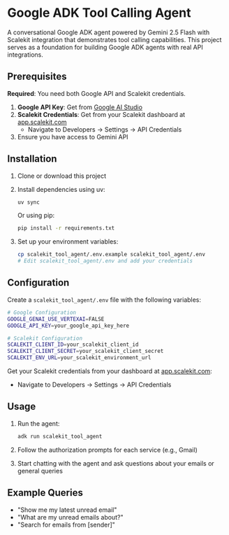 # Google ADK Tool Calling Agent

A conversational Google ADK agent powered by Gemini 2.5 Flash with Scalekit integration that demonstrates tool calling capabilities.
This project serves as a foundation for building Google ADK agents with real API integrations.



## Prerequisites

**Required**: You need both Google API and Scalekit credentials.

1. **Google API Key**: Get from [Google AI Studio](https://aistudio.google.com/apikey)
2. **Scalekit Credentials**: Get from your Scalekit dashboard at [app.scalekit.com](https://app.scalekit.com)
   - Navigate to Developers → Settings → API Credentials
3. Ensure you have access to Gemini API

## Installation

1. Clone or download this project
2. Install dependencies using uv:
   ```bash
   uv sync
   ```
   Or using pip:
   ```bash
   pip install -r requirements.txt
   ```

3. Set up your environment variables:
   ```bash
   cp scalekit_tool_agent/.env.example scalekit_tool_agent/.env
   # Edit scalekit_tool_agent/.env and add your credentials
   ```

## Configuration

Create a `scalekit_tool_agent/.env` file with the following variables:

```bash
# Google Configuration
GOOGLE_GENAI_USE_VERTEXAI=FALSE
GOOGLE_API_KEY=your_google_api_key_here

# Scalekit Configuration
SCALEKIT_CLIENT_ID=your_scalekit_client_id
SCALEKIT_CLIENT_SECRET=your_scalekit_client_secret
SCALEKIT_ENV_URL=your_scalekit_environment_url
```

Get your Scalekit credentials from your dashboard at [app.scalekit.com](https://app.scalekit.com):
- Navigate to Developers → Settings → API Credentials

## Usage

1. Run the agent:
   ```bash
   adk run scalekit_tool_agent
   ```

2. Follow the authorization prompts for each service (e.g., Gmail)
3. Start chatting with the agent and ask questions about your emails or general queries

## Example Queries

- "Show me my latest unread email"
- "What are my unread emails about?"
- "Search for emails from [sender]"
